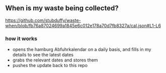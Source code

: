## When is my waste being collected?
  https://github.com/stubduffy/waste-when/blob/fb76a87024699a1845e6c012e178a70d7fb8327a/cal.json#L1-L6
  
  ### how it works
  - opens the hamburg Abfuhrkalendar on a daily basis, and fills in my details to see the latest dates
  - grabs the relevant dates and stores them
  - pushes the update back to this repo
  
